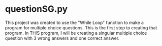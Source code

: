 # questionSG.py
This project was created to use the "While Loop" function to make a program for 
multiple choice questions. This is the first step to creating that program. In THIS
program, I will be creating a singular multiple choice question with 3 wrong answers and 
one correct answer.